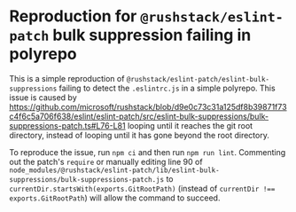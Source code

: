 # Reproduction for `@rushstack/eslint-patch` bulk suppression failing in polyrepo

This is a simple reproduction of `@rushstack/eslint-patch/eslint-bulk-suppressions` failing to detect the `.eslintrc.js` in a simple polyrepo. This issue is caused by https://github.com/microsoft/rushstack/blob/d9e0c73c31a125df8b39871f73c4f6c5a706f638/eslint/eslint-patch/src/eslint-bulk-suppressions/bulk-suppressions-patch.ts#L76-L81 looping until it reaches the git root directory, instead of looping until it has gone beyond the root directory.

To reproduce the issue, run `npm ci` and then run `npm run lint`. Commenting out the patch's `require` or manually editing line 90 of `node_modules/@rushstack/eslint-patch/lib/eslint-bulk-suppressions/bulk-suppressions-patch.js` to `currentDir.startsWith(exports.GitRootPath)` (instead of `currentDir !== exports.GitRootPath`) will allow the command to succeed.
